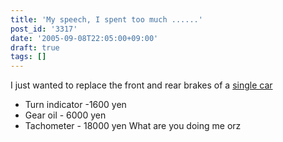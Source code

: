 ```yaml
---
title: 'My speech, I spent too much ......'
post_id: '3317'
date: '2005-09-08T22:05:00+09:00'
draft: true
tags: []
---
```


I just wanted to replace the front and rear brakes of a [single car](https://danmaq.com/tag/yb-1)

*   Turn indicator -1600 yen
*   Gear oil - 6000 yen
*   Tachometer - 18000 yen What are you doing me orz
